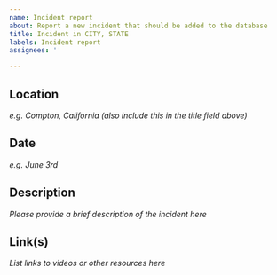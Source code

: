 ```yaml
---
name: Incident report
about: Report a new incident that should be added to the database
title: Incident in CITY, STATE
labels: Incident report
assignees: ''

---
```


## Location

*e.g. Compton, California (also include this in the title field above)*

## Date

*e.g. June 3rd*

## Description

*Please provide a brief description of the incident here*

## Link(s)

*List links to videos or other resources here*
